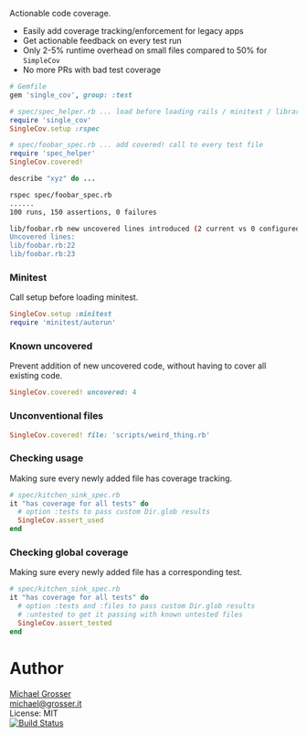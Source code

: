 Actionable code coverage.

 - Easily add coverage tracking/enforcement for legacy apps
 - Get actionable feedback on every test run
 - Only 2-5% runtime overhead on small files compared to 50% for `SimpleCov`
 - No more PRs with bad test coverage

```Ruby
# Gemfile
gem 'single_cov', group: :test

# spec/spec_helper.rb ... load before loading rails / minitest / libraries
require 'single_cov'
SingleCov.setup :rspec

# spec/foobar_spec.rb ... add covered! call to every test file
require 'spec_helper'
SingleCov.covered!

describe "xyz" do ...
```

```Bash
rspec spec/foobar_spec.rb
......
100 runs, 150 assertions, 0 failures

lib/foobar.rb new uncovered lines introduced (2 current vs 0 configured)",
Uncovered lines:
lib/foobar.rb:22
lib/foobar.rb:23
```

### Minitest

Call setup before loading minitest.

```Ruby
SingleCov.setup :minitest
require 'minitest/autorun'
```

### Known uncovered

Prevent addition of new uncovered code, without having to cover all existing code.

```Ruby
SingleCov.covered! uncovered: 4
```

### Unconventional files

```Ruby
SingleCov.covered! file: 'scripts/weird_thing.rb'
```

### Checking usage
 
Making sure every newly added file has coverage tracking.

```Ruby
# spec/kitchen_sink_spec.rb
it "has coverage for all tests" do
  # option :tests to pass custom Dir.glob results 
  SingleCov.assert_used
end
```

### Checking global coverage
 
Making sure every newly added file has a corresponding test.

```Ruby
# spec/kitchen_sink_spec.rb
it "has coverage for all tests" do
  # option :tests and :files to pass custom Dir.glob results
  # :untested to get it passing with known untested files
  SingleCov.assert_tested
end
```

Author
======
[Michael Grosser](http://grosser.it)<br/>
michael@grosser.it<br/>
License: MIT<br/>
[![Build Status](https://travis-ci.org/grosser/single_cov.png)](https://travis-ci.org/grosser/single_cov)
